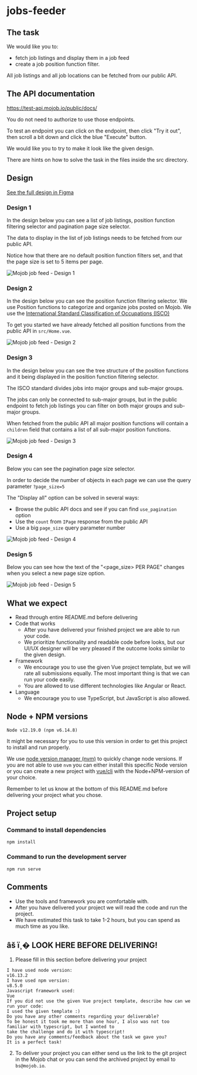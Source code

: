 # jobs-feeder

## The task

We would like you to:
* fetch job listings and display them in a job feed
* create a job position function filter.

All job listings and all job locations can be fetched from our public API.

## The API documentation
https://test-api.mojob.io/public/docs/

You do not need to authorize to use those endpoints.

To test an endpoint you can click on the endpoint, then click "Try it out", then scroll a bit down and click the blue "Execute" button.

We would like you to try to make it look like the given design.

There are hints on how to solve the task in the files inside the src directory.

## Design

[See the full design in Figma](https://www.figma.com/file/kGJR8Mrvsh8uHnniHr22bs/Mojob-s-tree-structure-testing?node-id=0%3A1)

### Design 1

In the design below you can see a list of job listings, position function filtering 
selector and pagination page size selector. 

The data to display in the list of job listings needs to be fetched from our public API.

Notice how that there are no default position function filters set, and that the page size
is set to 5 items per page.

![Mojob job feed - Design 1](documentation/1.png)

### Design 2

In the design below you can see the position function filtering selector.
We use Position functions to categorize and organize jobs posted on Mojob.
We use the [International Standard Classification of Occupations (ISCO)](https://en.wikipedia.org/wiki/International_Standard_Classification_of_Occupations)

To get you started we have already fetched all position functions from the public API
in `src/Home.vue`.

![Mojob job feed - Design 2](documentation/2.png)

### Design 3

In the design below you can see the tree structure of the position functions and it
being displayed in the position function filtering selector.

The ISCO standard divides jobs into major groups and sub-major groups.

The jobs can only be connected to sub-major groups, but in the public endpoint to
fetch job listings you can filter on both major groups and sub-major groups.

When fetched from the public API all major position functions will 
contain a `children` field that contains a list  of all sub-major position functions.

![Mojob job feed - Design 3](documentation/3.png)

### Design 4

Below you can see the pagination page size selector.

In order to decide the number of objects in each page we can use the query parameter
`?page_size=5`

The "Display all" option can be solved in several ways:
* Browse the public API docs and see if you can find `use_pagination` option
* Use the `count` from `IPage` response from the public API
* Use a big `page_size` query parameter number

![Mojob job feed - Design 4](documentation/4.png)

### Design 5

Below you can see how the text of the "<page_size> PER PAGE" changes when you select a 
new page size option.

![Mojob job feed - Design 5](documentation/5.png)



## What we expect

* Read through entire README.md before delivering
* Code that works
  - After you have delivered your finished project we are able to run your code.
  - We prioritize functionality and readable code before looks, but our UI/UX designer will be very pleased if the outcome looks similar to the given design.
* Framework
  - We encourage you to use the given Vue project template, but we will rate all submissions equally. The most important thing is that we can run your code easily.
  - You are allowed to use different technologies like Angular or React.
* Language
  - We encourage you to use TypeScript, but JavaScript is also allowed.

## Node + NPM versions
```
Node v12.19.0 (npm v6.14.8)
```

It might be necessary for you to use this version in order to get
this project to install and run properly.

We use [node version manager (nvm)](https://github.com/nvm-sh/nvm) to quickly change node versions. If you are not able to use `nvm` you can either install this specific Node version or you can create a new project with [vue/cli](https://cli.vuejs.org/guide/creating-a-project.html#vue-create) with the Node+NPM-version of your choice.

Remember to let us know at the bottom of this README.md before delivering your project what you chose.

## Project setup

### Command to install dependencies
```
npm install
```
### Command to run the development server
```
npm run serve
```

## Comments

* Use the tools and framework you are comfortable with. 
* After you have delivered your project we will read the code and run the project. 
* We have estimated this task to take 1-2 hours, but you can spend as much time as you like.

## âš ï¸� LOOK HERE BEFORE DELIVERING!
1. Please fill in this section before delivering your project

```
I have used node version:
v16.13.2
I have used npm version:
v8.5.0
Javascript framework used:
Vue
If you did not use the given Vue project template, describe how can we run your code:
I used the given template :)
Do you have any other comments regarding your deliverable?
To be honest it took me more than one hour, I also was not too familiar with typescript, but I wanted to 
take the challenge and do it with typescript! 
Do you have any comments/feedback about the task we gave you?
It is a perfect task!
```

2. To deliver your project you can either send us the link to the git project in the Mojob chat or you can send the archived project by email to `bs@mojob.io`.
